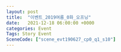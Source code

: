 ```yaml
---
layout: post
title:  "이벤트_2019여름_0화_오프닝"
date:   2021-12-18 06:00:00 +0000
categories: Event
Tags: Story Event
SceneCode: ["scene_evt190627_cp0_q1_s10"]
---
```

